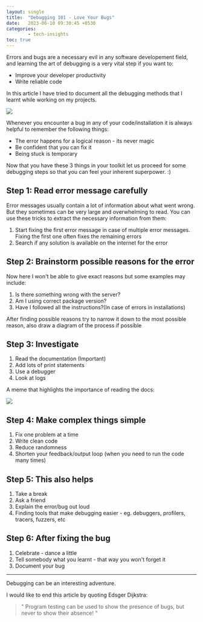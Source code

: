 ```yaml
---
layout: single
title:  "Debugging 101 - Love Your Bugs"
date:   2023-06-10 09:30:45 +0530
categories: 
        - tech-insights
toc: true
---
```

Errors and bugs are a necessary evil in any software developement field, and learning the art of debugging is a very vital step if you want to:

- Improve your developer productivity
- Write reliable code

In this article I have tried to document all the debugging methods that I learnt while working on my projects.


<img src="{{ site.baseurl }}/images/bugs.png">


Whenever you encounter a bug in any of your code/installation it is always helpful to remember the following things:
- The error happens for a logical reason - its never magic
- Be confident that you can fix it
- Being stuck is temporary

Now that you have these 3 things in your toolkit let us proceed for some debugging steps so that you can feel your inherent superpower. :)

## Step 1: Read error message carefully

Error messages usually contain a lot of information about what went wrong. But they sometimes can be very large and overwhelming to read. You can  use these tricks to extract the necessary information from them:
1. Start fixing the first error message in case of multiple error messages. Fixing the first one often fixes the remaining errors
2. Search if any solution is available on the internet for the error

## Step 2: Brainstorm possible reasons for the error

Now here I won't be able to give exact reasons but some examples may include:
1. Is there something wrong with the server?
2. Am I using correct package version?
3. Have I followed all the instructions?(In case of errors in installations)

After finding possible reasons try to narrow it down to the most possible reason, also draw a diagram of the process if possible


## Step 3: Investigate

1. Read the documentation (Important)
2. Add lots of print statements
3. Use a debugger
4. Look at logs 

A meme that highlights the importance of reading the docs:

<img src="{{ site.baseurl }}/images/joke.png">

## Step 4: Make complex things simple

1. Fix one problem at a time
2. Write clean code
3. Reduce randomness
4. Shorten your feedback/output loop (when you need to run the code many times)

## Step 5: This also helps

1. Take a break
2. Ask a friend
3. Explain the error/bug out loud
4. Finding tools that make debugging easier - eg. debuggers, profilers, tracers, fuzzers, etc

## Step 6: After fixing the bug
1. Celebrate - dance a little
2. Tell somebody what you learnt - that way you won't forget it
3. Document your bug 

----
Debugging can be an interesting adventure.

I would like to end this article by quoting Edsger Dijkstra:
>" Program testing can be used to show the presence of bugs, but never to show their absence! "
